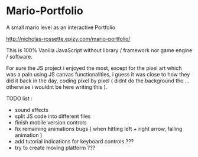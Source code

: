 # Mario-Portfolio
A small mario level as an interactive Portfolio

http://nicholas-rossette.epizy.com/mario-portfolio/

This is 100% Vanilla JavaScript without library / framework nor game engine / software.

For sure the JS project i enjoyed the most, except for the pixel art which was a pain using JS canvas functionalities, i guess it was close to how they did it back in the day, coding pixel by pixel ( didnt do the background tho ... otherwise i wouldnt be here writing this ).

TODO list :
- sound effects
- split JS code into different files
- finish mobile version controls
- fix remaining animations bugs ( when hitting left + right arrow, falling animation )
- add tutorial indications for keyboard controls ???
- try to create moving platform ???
